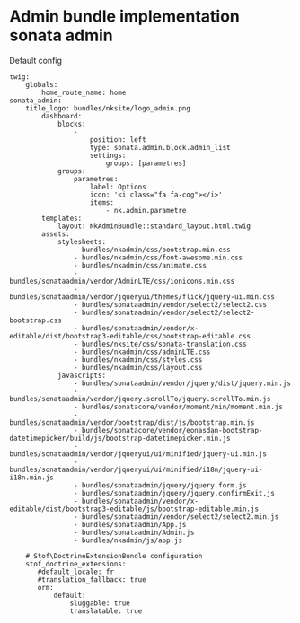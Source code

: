 Admin bundle implementation sonata admin
========================

Default config

    twig:
        globals:
            home_route_name: home
    sonata_admin:
        title_logo: bundles/nksite/logo_admin.png
            dashboard:
                blocks:
                    -
                        position: left
                        type: sonata.admin.block.admin_list
                        settings:
                            groups: [parametres]
                groups:
                    parametres:
                        label: Options
                        icon: '<i class="fa fa-cog"></i>'
                        items:
                            - nk.admin.parametre
            templates:
                layout: NkAdminBundle::standard_layout.html.twig
            assets:
                stylesheets:
                    - bundles/nkadmin/css/bootstrap.min.css
                    - bundles/nkadmin/css/font-awesome.min.css
                    - bundles/nkadmin/css/animate.css
                    - bundles/sonataadmin/vendor/AdminLTE/css/ionicons.min.css
                    - bundles/sonataadmin/vendor/jqueryui/themes/flick/jquery-ui.min.css
                    - bundles/sonataadmin/vendor/select2/select2.css
                    - bundles/sonataadmin/vendor/select2/select2-bootstrap.css
                    - bundles/sonataadmin/vendor/x-editable/dist/bootstrap3-editable/css/bootstrap-editable.css
                    - bundles/nksite/css/sonata-translation.css
                    - bundles/nkadmin/css/adminLTE.css
                    - bundles/nkadmin/css/styles.css
                    - bundles/nkadmin/css/layout.css
                javascripts:
                    - bundles/sonataadmin/vendor/jquery/dist/jquery.min.js
                    - bundles/sonataadmin/vendor/jquery.scrollTo/jquery.scrollTo.min.js
                    - bundles/sonatacore/vendor/moment/min/moment.min.js
                    - bundles/sonataadmin/vendor/bootstrap/dist/js/bootstrap.min.js
                    - bundles/sonatacore/vendor/eonasdan-bootstrap-datetimepicker/build/js/bootstrap-datetimepicker.min.js
                    - bundles/sonataadmin/vendor/jqueryui/ui/minified/jquery-ui.min.js
                    - bundles/sonataadmin/vendor/jqueryui/ui/minified/i18n/jquery-ui-i18n.min.js
                    - bundles/sonataadmin/jquery/jquery.form.js
                    - bundles/sonataadmin/jquery/jquery.confirmExit.js
                    - bundles/sonataadmin/vendor/x-editable/dist/bootstrap3-editable/js/bootstrap-editable.min.js
                    - bundles/sonataadmin/vendor/select2/select2.min.js
                    - bundles/sonataadmin/App.js
                    - bundles/sonataadmin/Admin.js
                    - bundles/nkadmin/js/app.js
        
        # Stof\DoctrineExtensionBundle configuration
        stof_doctrine_extensions:
           #default_locale: fr
           #translation_fallback: true
           orm:
               default:
                   sluggable: true
                   translatable: true
